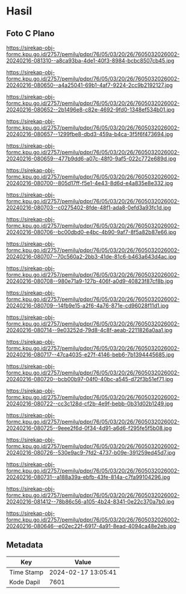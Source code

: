 # Hasil

## Foto C Plano

https://sirekap-obj-formc.kpu.go.id/2757/pemilu/pdpr/76/05/03/20/26/7605032026002-20240216-081310--a8ca93ba-4de1-40f3-8984-bcbc8507cb45.jpg

https://sirekap-obj-formc.kpu.go.id/2757/pemilu/pdpr/76/05/03/20/26/7605032026002-20240216-080650--a4a25041-69b1-4af7-9224-2cc9b2192127.jpg

https://sirekap-obj-formc.kpu.go.id/2757/pemilu/pdpr/76/05/03/20/26/7605032026002-20240216-080652--2b1496e8-c82e-4692-9fd0-1348ef534b01.jpg

https://sirekap-obj-formc.kpu.go.id/2757/pemilu/pdpr/76/05/03/20/26/7605032026002-20240216-080657--1299fbe8-dbd3-459a-b4ca-3f5f6f473694.jpg

https://sirekap-obj-formc.kpu.go.id/2757/pemilu/pdpr/76/05/03/20/26/7605032026002-20240216-080659--477b9dd6-a07c-48f0-9af5-022c772e689d.jpg

https://sirekap-obj-formc.kpu.go.id/2757/pemilu/pdpr/76/05/03/20/26/7605032026002-20240216-080700--805d17ff-f5e1-4e43-8d6d-e4a835e8e332.jpg

https://sirekap-obj-formc.kpu.go.id/2757/pemilu/pdpr/76/05/03/20/26/7605032026002-20240216-080703--c0275402-8fde-48f1-ada8-0efd3a93fc1d.jpg

https://sirekap-obj-formc.kpu.go.id/2757/pemilu/pdpr/76/05/03/20/26/7605032026002-20240216-080706--bc00dbd0-e4bc-4b90-9af7-8f5a82b87e66.jpg

https://sirekap-obj-formc.kpu.go.id/2757/pemilu/pdpr/76/05/03/20/26/7605032026002-20240216-080707--70c560a2-2bb3-41de-81c6-b463a643d4ac.jpg

https://sirekap-obj-formc.kpu.go.id/2757/pemilu/pdpr/76/05/03/20/26/7605032026002-20240216-080708--980e71a9-127b-406f-a0d9-40823f87cf8b.jpg

https://sirekap-obj-formc.kpu.go.id/2757/pemilu/pdpr/76/05/03/20/26/7605032026002-20240216-080709--14fb9e15-a2f6-4a76-871e-cd96028f11d1.jpg

https://sirekap-obj-formc.kpu.go.id/2757/pemilu/pdpr/76/05/03/20/26/7605032026002-20240216-080714--9e03252d-79d8-4c8f-aeab-2211826a0aa1.jpg

https://sirekap-obj-formc.kpu.go.id/2757/pemilu/pdpr/76/05/03/20/26/7605032026002-20240216-080717--47ca4035-e27f-4146-beb6-7b1394445685.jpg

https://sirekap-obj-formc.kpu.go.id/2757/pemilu/pdpr/76/05/03/20/26/7605032026002-20240216-080720--bcb00b97-04f0-40bc-a545-d72f3b51ef71.jpg

https://sirekap-obj-formc.kpu.go.id/2757/pemilu/pdpr/76/05/03/20/26/7605032026002-20240216-080722--cc3c128d-cf2b-4e9f-bebb-0b31d02b1249.jpg

https://sirekap-obj-formc.kpu.go.id/2757/pemilu/pdpr/76/05/03/20/26/7605032026002-20240216-080725--9eee2f6d-0f34-4d91-a6d6-f295fe5f5b08.jpg

https://sirekap-obj-formc.kpu.go.id/2757/pemilu/pdpr/76/05/03/20/26/7605032026002-20240216-080726--530e9ac9-7fd2-4737-b09e-391259ed45d7.jpg

https://sirekap-obj-formc.kpu.go.id/2757/pemilu/pdpr/76/05/03/20/26/7605032026002-20240216-080731--a188a39a-ebfb-43fe-814a-c7fa99104296.jpg

https://sirekap-obj-formc.kpu.go.id/2757/pemilu/pdpr/76/05/03/20/26/7605032026002-20240216-081412--78b86c56-a105-4b24-8341-0e22c370a7b0.jpg

https://sirekap-obj-formc.kpu.go.id/2757/pemilu/pdpr/76/05/03/20/26/7605032026002-20240216-080646--e02ec22f-6917-4a91-8ead-4094ca48e2eb.jpg


## Metadata

| Key        | Value               |
| ---------- | ------------------- |
| Time Stamp | 2024-02-17 13:05:41 |
| Kode Dapil | 7601                |



